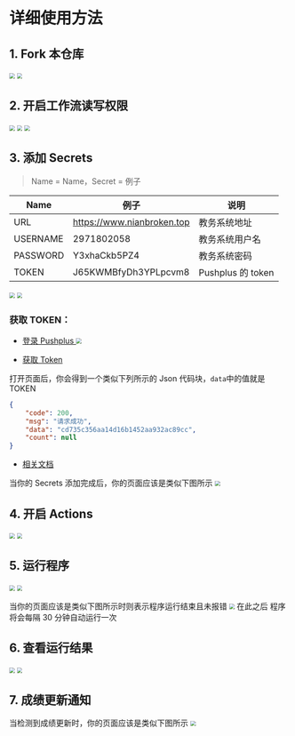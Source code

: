 # 详细使用方法

## 1. Fork 本仓库

<img src="https://cdn.jsdelivr.net/gh/NianBroken/ZFCheckScores/img/1.png" style="zoom:60%;" />
<img src="https://cdn.jsdelivr.net/gh/NianBroken/ZFCheckScores/img/2.png" style="zoom:60%;" />

## 2. 开启工作流读写权限

<img src="https://cdn.jsdelivr.net/gh/NianBroken/ZFCheckScores/img/3.png" style="zoom:60%;" />
<img src="https://cdn.jsdelivr.net/gh/NianBroken/ZFCheckScores/img/4.png" style="zoom:60%;" />
<img src="https://cdn.jsdelivr.net/gh/NianBroken/ZFCheckScores/img/5.png" style="zoom:60%;" />

## 3. 添加 Secrets

> Name = Name，Secret = 例子

| Name     | 例子                       | 说明              |
| -------- | -------------------------- | ----------------- |
| URL      | https://www.nianbroken.top | 教务系统地址      |
| USERNAME | 2971802058                 | 教务系统用户名    |
| PASSWORD | Y3xhaCkb5PZ4               | 教务系统密码      |
| TOKEN    | J65KWMBfyDh3YPLpcvm8       | Pushplus 的 token |

<img src="https://cdn.jsdelivr.net/gh/NianBroken/ZFCheckScores/img/6.png" style="zoom:60%;" />
<img src="https://cdn.jsdelivr.net/gh/NianBroken/ZFCheckScores/img/7.png" style="zoom:60%;" />

### 获取 TOKEN：

- [登录 Pushplus ](https://www.pushplus.plus/login.html)
  <img src="https://cdn.jsdelivr.net/gh/NianBroken/ZFCheckScores/img/17.png" style="zoom:60%;" />

- [获取 Token](https://www.pushplus.plus/api/open/user/token)

打开页面后，你会得到一个类似下列所示的 Json 代码块，`data`中的值就是 TOKEN

```json
{
	"code": 200,
	"msg": "请求成功",
	"data": "cd735c356aa14d16b1452aa932ac89cc",
	"count": null
}
```

- [相关文档](https://www.pushplus.plus/doc/guide/openApi.html#_1-%E8%8E%B7%E5%8F%96token)

当你的 Secrets 添加完成后，你的页面应该是类似下图所示
<img src="https://cdn.jsdelivr.net/gh/NianBroken/ZFCheckScores/img/8.png" style="zoom:60%;" />

## 4. 开启 Actions

<img src="https://cdn.jsdelivr.net/gh/NianBroken/ZFCheckScores/img/9.png" style="zoom:60%;" />
<img src="https://cdn.jsdelivr.net/gh/NianBroken/ZFCheckScores/img/10.png" style="zoom:60%;" />

## 5. 运行程序

<img src="https://cdn.jsdelivr.net/gh/NianBroken/ZFCheckScores/img/11.png" style="zoom:60%;" />
<img src="https://cdn.jsdelivr.net/gh/NianBroken/ZFCheckScores/img/12.png" style="zoom:60%;" />

当你的页面应该是类似下图所示时则表示程序运行结束且未报错
<img src="https://cdn.jsdelivr.net/gh/NianBroken/ZFCheckScores/img/13.png" style="zoom:60%;" />
在此之后 程序将会每隔 30 分钟自动运行一次

## 6. 查看运行结果

<img src="https://cdn.jsdelivr.net/gh/NianBroken/ZFCheckScores/img/14.png" style="zoom:60%;" />
<img src="https://cdn.jsdelivr.net/gh/NianBroken/ZFCheckScores/img/15.png" style="zoom:60%;" />

## 7. 成绩更新通知

当检测到成绩更新时，你的页面应该是类似下图所示
<img src="https://cdn.jsdelivr.net/gh/NianBroken/ZFCheckScores/img/16.png" style="zoom:60%;" />
